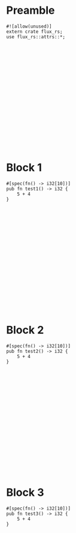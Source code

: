 # Preamble

```rust,editable
#![allow(unused)]
extern crate flux_rs;
use flux_rs::attrs::*;
```

<br>
<br>
<br>
<br>
<br>
<br>
<br>
<br>
<br>
<br>
<br>
<br>
<br>
<br>
<br>
<br>



# Block 1

```rust,editable
#[spec(fn() -> i32[10])]
pub fn test1() -> i32 {
    5 + 4
}
```

<br>
<br>
<br>
<br>
<br>
<br>
<br>
<br>
<br>
<br>
<br>
<br>
<br>
<br>
<br>
<br>


# Block 2

```rust,editable
#[spec(fn() -> i32[10])]
pub fn test2() -> i32 {
    5 + 4
}
```

<br>
<br>
<br>
<br>
<br>
<br>
<br>
<br>
<br>
<br>
<br>
<br>
<br>
<br>
<br>
<br>


# Block 3

```rust,editable
#[spec(fn() -> i32[10])]
pub fn test3() -> i32 {
    5 + 4
}
```

<br>
<br>
<br>
<br>
<br>
<br>
<br>
<br>
<br>
<br>
<br>
<br>
<br>
<br>
<br>
<br>